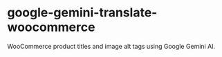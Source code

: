 # google-gemini-translate-woocommerce
WooCommerce product titles and image alt tags using Google Gemini AI.
